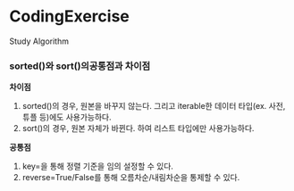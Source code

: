 # CodingExercise
Study Algorithm

### sorted()와 sort()의공통점과 차이점
**차이점**
1. sorted()의 경우, 원본을 바꾸지 않는다. 그리고 iterable한 데이터 타입(ex. 사전, 튜플 등)에도 사용가능하다.
2. sort()의 경우, 원본 자체가 바뀐다. 하여 리스트 타입에만 사용가능하다.

**공통점**
1. key=<function>을 통해 정렬 기준을 임의 설정할 수 있다.
2. reverse=True/False를 통해 오름차순/내림차순을 통제할 수 있다.
